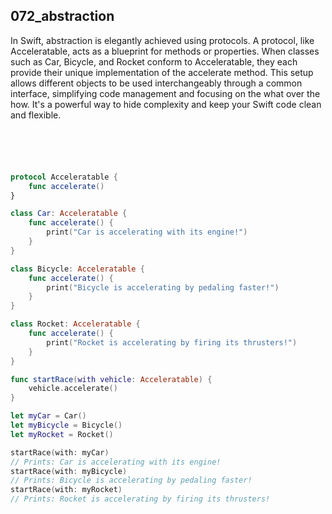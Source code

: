 ## 072_abstraction

In Swift, abstraction is elegantly achieved using protocols. A protocol, like Acceleratable, acts as a blueprint for methods or properties. When classes such as Car, Bicycle, and Rocket conform to Acceleratable, they each provide their unique implementation of the accelerate method. This setup allows different objects to be used interchangeably through a common interface, simplifying code management and focusing on the what over the how. It's a powerful way to hide complexity and keep your Swift code clean and flexible.

```swift





protocol Acceleratable {
    func accelerate()
}

class Car: Acceleratable {
    func accelerate() {
        print("Car is accelerating with its engine!")
    }
}

class Bicycle: Acceleratable {
    func accelerate() {
        print("Bicycle is accelerating by pedaling faster!")
    }
}

class Rocket: Acceleratable {
    func accelerate() {
        print("Rocket is accelerating by firing its thrusters!")
    }
}

func startRace(with vehicle: Acceleratable) {
    vehicle.accelerate()
}

let myCar = Car()
let myBicycle = Bicycle()
let myRocket = Rocket()

startRace(with: myCar) 
// Prints: Car is accelerating with its engine!
startRace(with: myBicycle)
// Prints: Bicycle is accelerating by pedaling faster!
startRace(with: myRocket)
// Prints: Rocket is accelerating by firing its thrusters!

```